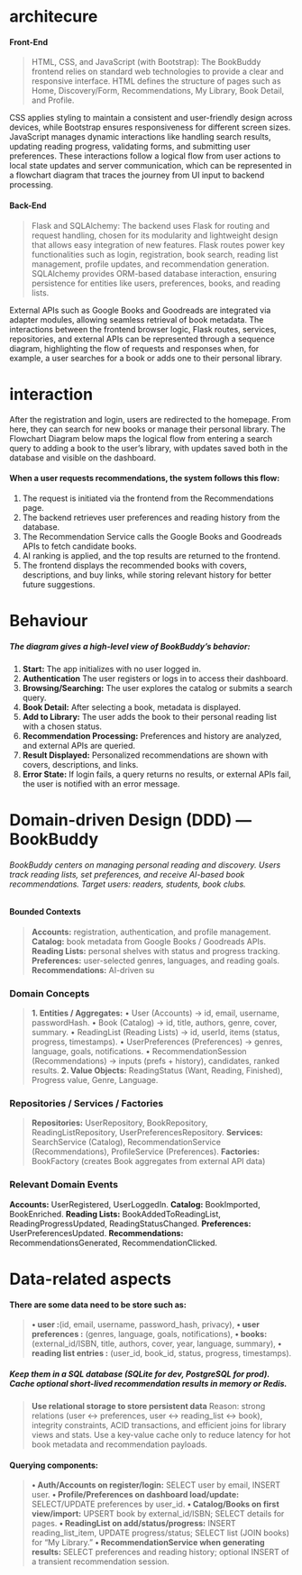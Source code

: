 # architecure


#### Front-End
>HTML, CSS, and JavaScript (with Bootstrap): The BookBuddy frontend relies on standard web technologies to provide a clear and responsive interface.
 HTML defines the structure of pages such as Home, Discovery/Form, Recommendations, My Library, Book Detail, and Profile. 
 
CSS applies styling to maintain a consistent and user-friendly design across devices, while Bootstrap ensures responsiveness for different screen sizes. JavaScript manages dynamic interactions like handling search results, updating reading progress, validating forms, and submitting user preferences. These interactions follow a logical flow from user actions to local state updates and server communication, which can be represented in a flowchart diagram that traces the journey from UI input to backend processing.

#### Back-End
>Flask and SQLAlchemy: The backend uses Flask for routing and request handling, chosen for its modularity and lightweight design that allows easy integration of new features. Flask routes power key functionalities such as login, registration, book search, reading list management, profile updates, and recommendation generation. SQLAlchemy provides ORM-based database interaction, ensuring persistence for entities like users, preferences, books, and reading lists.

 External APIs such as Google Books and Goodreads are integrated via adapter modules, allowing seamless retrieval of book metadata. The interactions between the frontend browser logic, Flask routes, services, repositories, and external APIs can be represented through a sequence diagram, highlighting the flow of requests and responses when, for example, a user searches for a book or adds one to their personal library.
 
 
# interaction

After the registration and login, users are redirected to the homepage. From here, they can search for new books or manage their personal library. The Flowchart Diagram below maps the logical flow from entering a search query to adding a book to the user’s library, with updates saved both in the database and visible on the dashboard.

#### When a user requests recommendations, the system follows this flow: 
1. The request is initiated via the frontend from the Recommendations page. 
2. The backend retrieves user preferences and reading history from the database. 
3. The Recommendation Service calls the Google Books and Goodreads APIs to fetch candidate books. 
4. AI ranking is applied, and the top results are returned to the frontend. 
5. The frontend displays the recommended books with covers, descriptions, and buy links, while storing relevant history for better future suggestions.




# Behaviour 

##### The diagram gives a high-level view of BookBuddy’s behavior:

1. **Start:** The app initializes with no user logged in.
2. **Authentication** The user registers or logs in to access their dashboard.
3. **Browsing/Searching:** The user explores the catalog or submits a search query.
4. **Book Detail:** After selecting a book, metadata is displayed.
5. **Add to Library:** The user adds the book to their personal reading list with a chosen status.
6. **Recommendation Processing:** Preferences and history are analyzed, and external APIs are queried.
7. **Result Displayed:** Personalized recommendations are shown with covers, descriptions, and links.
8. **Error State:** If login fails, a query returns no results, or external APIs fail, the user is notified with an error message.



# Domain-driven Design (DDD) — BookBuddy
###### BookBuddy centers on managing personal reading and discovery. Users track reading lists, set preferences, and receive AI-based book recommendations. Target users: readers, students, book clubs.


#### Bounded Contexts
>**Accounts:** registration, authentication, and profile management.
**Catalog:** book metadata from Google Books / Goodreads APIs.
**Reading Lists:** personal shelves with status and progress tracking.
**Preferences:** user-selected genres, languages, and reading goals.
**Recommendations:** AI-driven su

### Domain Concepts
>**1. Entities / Aggregates:**
 •  User (Accounts) → id, email, username, passwordHash.
 •	Book (Catalog) → id, title, authors, genre, cover, summary.
 •	ReadingList (Reading Lists) → id, userId, items (status, progress, timestamps).
 •	UserPreferences (Preferences) → genres, language, goals, notifications.
 •	RecommendationSession (Recommendations) → inputs (prefs + history), candidates, ranked results.
**2. Value Objects:** ReadingStatus (Want, Reading, Finished), Progress value, Genre, Language.

### Repositories / Services / Factories
>**Repositories:** UserRepository, BookRepository, ReadingListRepository, UserPreferencesRepository.
**Services:** SearchService (Catalog), RecommendationService (Recommendations), ProfileService (Preferences).
**Factories:** BookFactory (creates Book aggregates from external API data)


### Relevant Domain Events
**Accounts:** UserRegistered, UserLoggedIn.
**Catalog:** BookImported, BookEnriched.
**Reading Lists:** BookAddedToReadingList, ReadingProgressUpdated, ReadingStatusChanged.
**Preferences:** UserPreferencesUpdated.
**Recommendations:** RecommendationsGenerated, RecommendationClicked.


# Data-related aspects
#### There are some data need to be store such as:  
>**•	  user :**(id, email, username, password_hash, privacy), 
**•	user preferences :** (genres, language, goals, notifications), 
**• books:** (external_id/ISBN, title, authors, cover, year, language, summary),
**•	reading list entries :** (user_id, book_id, status, progress, timestamps). 
##### Keep them in a SQL database (SQLite for dev, PostgreSQL for prod). Cache optional short-lived recommendation results in memory or Redis.

>**Use relational storage to store persistent data**
Reason: strong relations (user ↔ preferences, user ↔ reading_list ↔ book), integrity constraints, ACID transactions, and efficient joins for library views and stats. Use a key-value cache only to reduce latency for hot book metadata and recommendation payloads.


#### Querying components:
>**•	Auth/Accounts on register/login:** SELECT user by email, INSERT user.
**•	Profile/Preferences on dashboard load/update:** SELECT/UPDATE preferences by user_id.
**•	Catalog/Books on first view/import:** UPSERT book by external_id/ISBN; SELECT details for pages.
**•	ReadingList on add/status/progress:** INSERT reading_list_item, UPDATE progress/status; SELECT list (JOIN books) for “My Library.”
**•	RecommendationService when generating results:** SELECT preferences and reading history; optional INSERT of a transient recommendation session.









